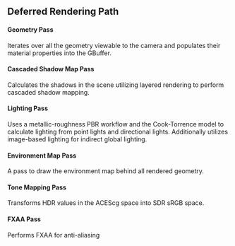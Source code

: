 
## Deferred Rendering Path


#### Geometry Pass

Iterates over all the geometry viewable to the camera and populates their material properties into the GBuffer.

#### Cascaded Shadow Map Pass

Calculates the shadows in the scene utilizing layered rendering to perform cascaded shadow mapping.

#### Lighting Pass

Uses a metallic-roughness PBR workflow and the Cook-Torrence model to calculate lighting from point lights and directional lights.
Additionally utilizes image-based lighting for indirect global lighting.

#### Environment Map Pass

A pass to draw the environment map behind all rendered geometry.

#### Tone Mapping Pass

Transforms HDR values in the ACEScg space into SDR sRGB space.

#### FXAA Pass

Performs FXAA for anti-aliasing 